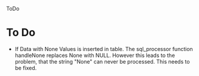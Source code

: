 ToDo


# To Do
- If Data with None Values is inserted in table. The sql_processor function handleNone replaces None with NULL. However this leads to the problem, that the string "None" can never be processed. This needs to be fixed.